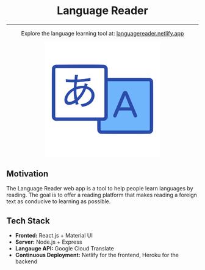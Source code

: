 <div align='center'>
  
<h1 style="border-bottom: none">Language Reader</h1>
<hr>

<p>Explore the language learning tool at: <a href="https://languagereader.ianconceicao.com">languagereader.netlify.app</a></p>

<a href="https://languagereader.ianconceicao.com">
<img width="300" src="logo-fullsize.png">
</a>

</div>

## Motivation

<p>The Language Reader web app is a tool to help people learn languages by reading. The goal is to offer a reading platform that makes reading a foreign text as conducive to learning as possible.<p>

## Tech Stack

- **Fronted:** React.js + Material UI
- **Server:** Node.js + Express
- **Langauge API:** Google Cloud Translate
- **Continuous Deployment:** Netlify for the frontend, Heroku for the backend
